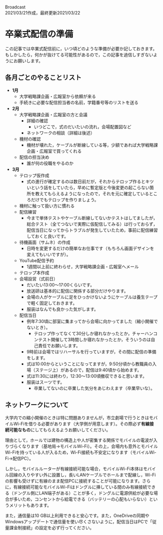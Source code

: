 Broadcast  
2021/03/21作成，最終更新2021/03/22

# 卒業式配信の準備

この記事では卒業式配信前に，いつ頃どのような準備が必要か記しておきます。もしかしたら，何かが抜けてる可能性があるので，この記事を過信しすぎないようにお願いします。


## 各月ごとのやることリスト

- **1月**
	- 大学戦略課企画・広報室から依頼が来る
	- 手続きに必要な配信担当者の名前，学籍番号等のリストを送る
- **2月**
	- 大学戦略課企画・広報室の方と会議
		- 詳細の確認
			- いつどこで，式のだいたいの流れ，会場配置図など
		- ネットワークの相談（詳細は後述）
	- 機材の確認
		- 機材が壊れた，ケーブルが断線している等，少額であれば大学戦略課企画・広報室で買ってくれる
	- 配信の担当決め
		- 誰が何の役職をやるのか
- **3月**
	- テロップ仮作成
		- 式の進行が確定するのは数日前だが，それからテロップ作るとキツいという話をしていたら，早めに暫定版と今後変更の起こらない箇所を教えてもらえるようになったので，それを元に確定しているところだけでもテロップを作りましょう。
	- 機材に触って扱い方に慣れる
	- 配信練習
		- 今まで単体テストやケーブル断線してないかテストはしてましたが，総合テスト（全てつないで実際に仮配信してみる）は行っておらず，配信当日になってからトラブルが発生していたため，事前に配信練習しておくと良いです。
	- 待機画面（サムネ）の作成
		- 日時を変更するだけの簡単なお仕事です（もちろん画面デザインを変えてもいいですが）。
	- YouTube配信予約
		- 1週間以上前に終わらせ，大学戦略課企画・広報室へメール
	- テロップ本作成
	- 会場設営（式前日）
		- だいたい13:00〜17:00くらいです。
		- 放送研は基本的に配信に関係する部分だけやります。
		- 会場の人がケーブルに足をひっかけないようにケーブルは養生テープで軽く固定しておきます。
		- 服装はなんでも良かった気がします。
	- 配信当日
		- 例年7:30頃に部室に集まってから会場に向かってました（縮小開催でないとき）。
			- テロップ作ってなくて30分しか寝れなかったとか，チャーハンコンテスト開催して3時間しか寝れなかったとか，そういうのは自己責任でお願いします。
		- 9時前は会場ではリハーサルを行っていますが，その間に配信の準備をします。
		- 式は10:00からということになってますが，9:50分頃から教職員の入場（ステージ上）があるので，配信は9:40頃から始めます。
		- 式は11:30には終わり，12:30〜13:00頃撤収できると思います。
		- 服装はスーツです。
			- 卒業してないのに卒業した気分をあじわえます（卒業早いな）。


## ネットワークについて

大学内での縮小開催のときは特に問題ありませんが，市立劇場で行うときはモバイルWi-Fiを借りる必要があります（大学側が用意します）。その際必ず**有線接続可能なもの**にしてもらえるようお願いしてください。

理由として，ホールでは建物の構造上や人が密集する関係でモバイルの電波が入りづらくなります（基地局→モバイルWi-Fi）。その上，会場内も意外とモバイルWi-Fiを持っている人が入るため，Wi-Fi接続も不安定になります（モバイルWi-Fi→配信PC）。

しかし，モバイルルーターが有線接続可能な場合，モバイルWi-Fi本体はモバイル回線の入りやすい外に設置し，長いLANケーブルでホールまで配線し，Wi-Fiの影響も受けずに有線のまま配信PCに接続することが可能になります。さらに，有線接続可能なモバイルWi-Fiはドングルに挿している間のみ有線接続できる（ドングル側にLAN端子がある）ことが多く，ドングルに電源供給が必要な場合が多いため，コンセントから給電できる（バッテリーの心配もいらない）というメリットもあります。

また，通信量は10 GB以上利用できると安心です。また，OneDriveの同期やWindowsアップデートで通信量を使い尽くさないように，配信当日はPCで「従量課金制接続」の設定を必ず行ってください。
